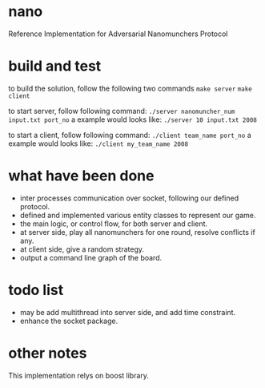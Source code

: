 nano
====

Reference Implementation for Adversarial Nanomunchers Protocol


build and test
==

to build the solution, follow the following two commands
`make server`
`make client`

to start server, follow following command:
`./server nanomuncher_num input.txt port_no`
a example would looks like:
`./server 10 input.txt 2008`

to start a client, follow following command: 
`./client team_name port_no`
a example would looks like:
`./client my_team_name 2008`


what have been done
==

* inter processes communication over socket, following our defined protocol.
* defined and implemented various entity classes to represent our game.
* the main logic, or control flow, for both server and client.
* at server side, play all nanomunchers for one round, resolve conflicts if any.
* at client side, give a random strategy.
* output a command line graph of the board.

todo list
==

* may be add multithread into server side, and add time constraint. 
* enhance the socket package.


other notes
==

This implementation relys on boost library.
